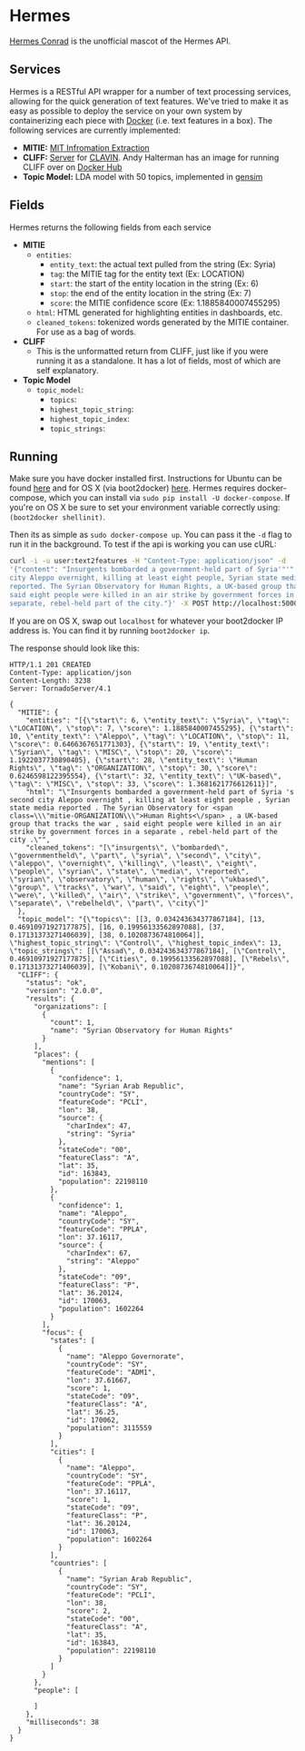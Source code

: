 # Hermes 

[Hermes Conrad](http://futurama.wikia.com/wiki/Hermes_Conrad) is the unofficial
mascot of the Hermes API.

## Services

Hermes is a RESTful API wrapper for a number of text processing
services, allowing for the quick generation of text features. We've tried to
make it as easy as possible to deploy the service on your own system by
containerizing each piece with [Docker](https://www.docker.com/whatisdocker/) (i.e. text
features in a box). The following services are currently implemented:

- **MITIE:** [MIT Infromation Extraction](https://github.com/mit-nlp/MITIE)
- **CLIFF:** [Server](https://github.com/c4fcm/CLIFF) for
    [CLAVIN](https://github.com/Berico-Technologies/CLAVIN/tree/stable/1.1.x).
    Andy Halterman has an image for running CLIFF over on [Docker
    Hub](https://registry.hub.docker.com/u/ahalterman/cliff/)
- **Topic Model:** LDA model with 50 topics, implemented in
    [gensim](https://radimrehurek.com/gensim/)

## Fields

Hermes returns the following fields from each service

- **MITIE**
    - `entities`:
        - `entity_text`: the actual text pulled from the string (Ex: Syria)
        - `tag`: the MITIE tag for the entity text (Ex: LOCATION)
        - `start`: the start of the entity location in the string (Ex: 6)
        - `stop`: the end of the entity location in the string (Ex: 7)
        - `score`: the MITIE confidence score (Ex: 1.1885840007455295)
    - `html`: HTML generated for highlighting entities in dashboards, etc.
    - `cleaned_tokens`: tokenized words generated by the MITIE container.
        For use as a bag of words.
- **CLIFF**
    - This is the unformatted return from CLIFF, just like if you were running
        it as a standalone. It has a lot of fields, most of which are self
        explanatory.
- **Topic Model**
    - `topic_model`:
        - `topics`:
        - `highest_topic_string`:
        - `highest_topic_index`:
        - `topic_strings`:

## Running

Make sure you have docker installed first. Instructions for Ubuntu can be found
[here](http://docs.docker.com/installation/ubuntulinux/) and for OS X (via
boot2docker) [here](https://docs.docker.com/installation/mac/). Hermes requires
docker-compose, which you can install via `sudo pip install -U docker-compose`.
If you're on OS X be sure to set your environment variable correctly using:
`(boot2docker shellinit)`.

Then its as simple as `sudo docker-compose up`. You can pass it the `-d` flag
to run it in the background. To test if the api is working you can use cURL:

```bash
curl -i -u user:text2features -H "Content-Type: application/json" -d
'{"content": "Insurgents bombarded a government-held part of Syria'"'"'s second
city Aleppo overnight, killing at least eight people, Syrian state media
reported. The Syrian Observatory for Human Rights, a UK-based group that tracks the war,
said eight people were killed in an air strike by government forces in a
separate, rebel-held part of the city."}' -X POST http://localhost:5000/
```

If you are on OS X, swap out `localhost` for whatever your boot2docker IP
address is. You can find it by running `boot2docker ip`.

The response should look like this:

```http
HTTP/1.1 201 CREATED
Content-Type: application/json
Content-Length: 3238
Server: TornadoServer/4.1

{
  "MITIE": {
    "entities": "[{\"start\": 6, \"entity_text\": \"Syria\", \"tag\": \"LOCATION\", \"stop\": 7, \"score\": 1.1885840007455295}, {\"start\": 10, \"entity_text\": \"Aleppo\", \"tag\": \"LOCATION\", \"stop\": 11, \"score\": 0.6466367651771303}, {\"start\": 19, \"entity_text\": \"Syrian\", \"tag\": \"MISC\", \"stop\": 20, \"score\": 1.1922037730890405}, {\"start\": 28, \"entity_text\": \"Human Rights\", \"tag\": \"ORGANIZATION\", \"stop\": 30, \"score\": 0.6246598122395554}, {\"start\": 32, \"entity_text\": \"UK-based\", \"tag\": \"MISC\", \"stop\": 33, \"score\": 1.3681621776612611}]",
    "html": "\"Insurgents bombarded a government-held part of Syria 's second city Aleppo overnight , killing at least eight people , Syrian state media reported . The Syrian Observatory for <span class=\\\"mitie-ORGANIZATION\\\">Human Rights<\/span> , a UK-based group that tracks the war , said eight people were killed in an air strike by government forces in a separate , rebel-held part of the city .\"",
    "cleaned_tokens": "[\"insurgents\", \"bombarded\", \"governmentheld\", \"part\", \"syria\", \"second\", \"city\", \"aleppo\", \"overnight\", \"killing\", \"least\", \"eight\", \"people\", \"syrian\", \"state\", \"media\", \"reported\", \"syrian\", \"observatory\", \"human\", \"rights\", \"ukbased\", \"group\", \"tracks\", \"war\", \"said\", \"eight\", \"people\", \"were\", \"killed\", \"air\", \"strike\", \"government\", \"forces\", \"separate\", \"rebelheld\", \"part\", \"city\"]"
  },
  "topic_model": "{\"topics\": [[3, 0.034243634377867184], [13, 0.46910971927177875], [16, 0.19956133562897088], [37, 0.17131373271406039], [38, 0.1020873674810064]], \"highest_topic_string\": \"Control\", \"highest_topic_index\": 13, \"topic_strings\": [[\"Assad\", 0.034243634377867184], [\"Control\", 0.46910971927177875], [\"Cities\", 0.19956133562897088], [\"Rebels\", 0.17131373271406039], [\"Kobani\", 0.1020873674810064]]}",
  "CLIFF": {
    "status": "ok",
    "version": "2.0.0",
    "results": {
      "organizations": [
        {
          "count": 1,
          "name": "Syrian Observatory for Human Rights"
        }
      ],
      "places": {
        "mentions": [
          {
            "confidence": 1,
            "name": "Syrian Arab Republic",
            "countryCode": "SY",
            "featureCode": "PCLI",
            "lon": 38,
            "source": {
              "charIndex": 47,
              "string": "Syria"
            },
            "stateCode": "00",
            "featureClass": "A",
            "lat": 35,
            "id": 163843,
            "population": 22198110
          },
          {
            "confidence": 1,
            "name": "Aleppo",
            "countryCode": "SY",
            "featureCode": "PPLA",
            "lon": 37.16117,
            "source": {
              "charIndex": 67,
              "string": "Aleppo"
            },
            "stateCode": "09",
            "featureClass": "P",
            "lat": 36.20124,
            "id": 170063,
            "population": 1602264
          }
        ],
        "focus": {
          "states": [
            {
              "name": "Aleppo Governorate",
              "countryCode": "SY",
              "featureCode": "ADM1",
              "lon": 37.61667,
              "score": 1,
              "stateCode": "09",
              "featureClass": "A",
              "lat": 36.25,
              "id": 170062,
              "population": 3115559
            }
          ],
          "cities": [
            {
              "name": "Aleppo",
              "countryCode": "SY",
              "featureCode": "PPLA",
              "lon": 37.16117,
              "score": 1,
              "stateCode": "09",
              "featureClass": "P",
              "lat": 36.20124,
              "id": 170063,
              "population": 1602264
            }
          ],
          "countries": [
            {
              "name": "Syrian Arab Republic",
              "countryCode": "SY",
              "featureCode": "PCLI",
              "lon": 38,
              "score": 2,
              "stateCode": "00",
              "featureClass": "A",
              "lat": 35,
              "id": 163843,
              "population": 22198110
            }
          ]
        }
      },
      "people": [
        
      ]
    },
    "milliseconds": 38
  }
}
```
